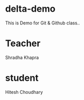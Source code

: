 # delta-demo
This is Demo for Git &amp; Github class..

# Teacher
Shradha Khapra

# student
Hitesh Choudhary

